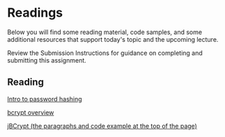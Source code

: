 # Readings

Below you will find some reading material, code samples, and some additional resources that support today's topic and the upcoming lecture.

Review the Submission Instructions for guidance on completing and submitting this assignment.

## Reading

[Intro to password hashing](https://auth0.com/blog/hashing-passwords-one-way-road-to-security/)

<!-- Mix it up! Create the questions with pointed answers, fill in the blank, or opinion/open ended -->

[bcrypt overview](https://medium.com/@danboterhoven/why-you-should-use-bcrypt-to-hash-passwords-af330100b861)

<!-- Mix it up! Create the questions with pointed answers, fill in the blank, or opinion/open ended -->

[jBCrypt (the paragraphs and code example at the top of the page)](https://www.mindrot.org/projects/jBCrypt/)

<!-- Mix it up! Create the questions with pointed answers, fill in the blank, or opinion/open ended -->
